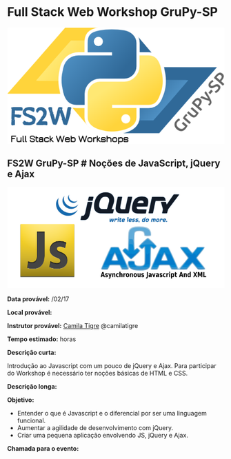# Full Stack Web Workshop GruPy-SP

![fs2w](img/fs2w.png)

## FS2W GruPy-SP # Noções de JavaScript, jQuery e Ajax

![img](img/js_jquery_ajax.png)

**Data provável:** /02/17

**Local provável:** 

**Instrutor provável:** [Camila Tigre](https://github.com/camilatigre) @camilatigre

**Tempo estimado:**  horas

**Descrição curta:**

Introdução ao Javascript com um pouco de jQuery e Ajax. Para participar do Workshop é necessário ter noções básicas de HTML e CSS.


**Descrição longa:**


**Objetivo:**

* Entender o que é Javascript e o diferencial por ser uma linguagem funcional. 
* Aumentar a agilidade de desenvolvimento com jQuery.
* Criar uma pequena aplicação envolvendo JS, jQuery e Ajax.


**Chamada para o evento:**

